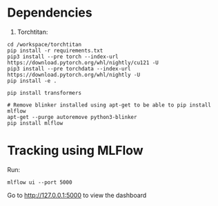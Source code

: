 # Dependencies
1. Torchtitan:
```
cd /workspace/torchtitan
pip install -r requirements.txt
pip3 install --pre torch --index-url https://download.pytorch.org/whl/nightly/cu121 -U
pip3 install --pre torchdata --index-url https://download.pytorch.org/whl/nightly -U
pip install -e .

pip install transformers

# Remove blinker installed using apt-get to be able to pip install mlflow
apt-get --purge autoremove python3-blinker
pip install mlflow
```

# Tracking using MLFlow
Run: 
```
mlflow ui --port 5000
```
Go to http://127.0.0.1:5000 to view the dashboard
